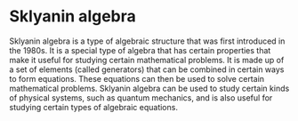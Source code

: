 # Sklyanin algebra

Sklyanin algebra is a type of algebraic structure that was first introduced in the 1980s. It is a special type of algebra that has certain properties that make it useful for studying certain mathematical problems. It is made up of a set of elements (called generators) that can be combined in certain ways to form equations. These equations can then be used to solve certain mathematical problems. Sklyanin algebra can be used to study certain kinds of physical systems, such as quantum mechanics, and is also useful for studying certain types of algebraic equations.
